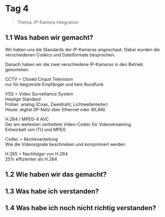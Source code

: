 # Tag 4

> Thema: IP-Kamera Integration

## 1.1 Was haben wir gemacht?

Wir haben uns die Standards der IP-Kameras angeschaut. Dabei wurden die verschiedenen Codecs und Dateiformate besprochen.

Danach haben wir die zwei verschiedene IP-Kameras in den Betrieb genommen.

CCTV = Closed Cirquit Television  
<i class="fa-solid fa-circle-info"></i> nur für begrenzte Empfänger und kein Rundfunk

VSS = Video Surveillance System  
<i class="fa-solid fa-circle-info"></i> Heutige Standard  
Früher: analog (Coax, Zweidraht, Lichtwellenleiter)  
Heute: digital (IP-Netz über Ethernet oder WLAN)

H.264 / MPEG-4 AVC  
<i class="fa-solid fa-circle-info"></i> Der am weitesten verbeitete Video-Codec für Videostreaming.  
Entwickelt von ITU und MPEG

Codec = Rechenanleitung  
<i class="fa-solid fa-circle-info"></i> Wie die Videosignale beschrieben und komprimiert werden

H.265 = Nachfolger von H.264  
<i class="fa-solid fa-circle-info"></i> 25% effizienter als H.264

## 1.2 Wie haben wir das gemacht?


## 1.3 Was habe ich verstanden?



## 1.4 Was habe ich noch nicht richtig verstanden?

